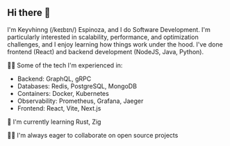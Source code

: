 ## Hi there 👋

I'm Keyvhinng (/keɪbɪn/) Espinoza, and I do Software Development. I'm particularly interested in scalability, performance, and optimization challenges, and I enjoy learning how things work under the hood. I've done frontend (React) and backend development (NodeJS, Java, Python).

👨‍💻 Some of the tech I'm experienced in:
- Backend: GraphQL, gRPC
- Databases: Redis, PostgreSQL, MongoDB
- Containers: Docker, Kubernetes
- Observability: Prometheus, Grafana, Jaeger
- Frontend: React, Vite, Next.js

🌱 I'm currently learning Rust, Zig

🏃‍➡️ I'm always eager to collaborate on open source projects

<!--
**keyvhinng/keyvhinng** is a ✨ _special_ ✨ repository because its `README.md` (this file) appears on your GitHub profile.

Here are some ideas to get you started:

- 🔭 I’m currently working on ...
- 🌱 I’m currently learning ...
- 👯 I’m looking to collaborate on ...
- 🤔 I’m looking for help with ...
- 💬 Ask me about ...
- 📫 How to reach me: ...
- 😄 Pronouns: ...
- ⚡ Fun fact: ...
-->
